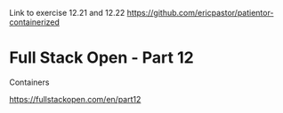 Link to exercise 12.21 and 12.22 https://github.com/ericpastor/patientor-containerized

# Full Stack Open - Part 12

Containers

https://fullstackopen.com/en/part12